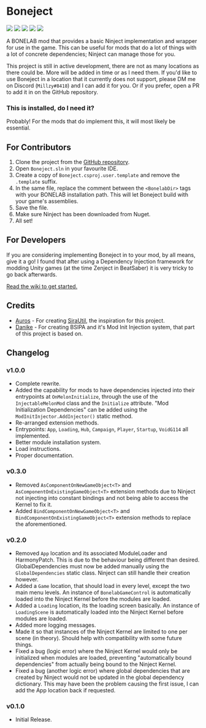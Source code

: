 # Boneject
[![](https://img.shields.io/badge/Source-Boneject-informational?style=for-the-badge&logo=GitHub)](https://github.com/MillzyDev/Boneject)
[![](https://img.shields.io/github/v/release/MillzyDev/Boneject?style=for-the-badge)](https://github.com/MillzyDev/Boneject/releases/latest)
[![](https://img.shields.io/github/license/MillzyDev/Boneject?style=for-the-badge)](https://github.com/MillzyDev/Boneject/blob/master/LICENSE)
[![](https://img.shields.io/badge/Donate-Ko--fi-FF5E5B?style=for-the-badge&logo=Ko-fi)](https://ko-fi.com/millzy)
[![](https://img.shields.io/badge/dynamic/json?color=informational&label=Downloads&query=%24.total_downloads&suffix=%20&url=https%3A%2F%2Fthunderstore.io%2Fapi%2Fexperimental%2Fpackage%2FMillzy%2FBoneject%2F&style=for-the-badge)](https://github.com/MillzyDev/Boneject)

A BONELAB mod that provides a basic Ninject implementation and wrapper for use in the game. This can be useful for mods that do a lot of things with a lot of concrete dependencies; Ninject can manage those for you.

This project is still in active development, there are not as many locations as there could be. More will be added in time or as I need them. If you'd like to use Boneject in a location that it currently does not support, please DM me on Discord (`Millzy#8418`) and I can add it for you. Or if you prefer, open a PR to add it in on the GitHub repository.

### This is installed, do I need it?
Probably! For the mods that do implement this, it will most likely be essential.

## For Contributors
1. Clone the project from the [GitHub repository](https://github.com/MillzyDev/Boneject).
2. Open `Boneject.sln` in your favourite IDE.
3. Create a copy of `Boneject.csproj.user.template` and remove the `.template` suffix.
4. In the same file, replace the comment between the `<BonelabDir>` tags with your BONELAB installation path. This will let Boneject build with your game's assemblies.
5. Save the file.
6. Make sure Ninject has been downloaded from Nuget.
7. All set!

## For Developers
If you are considering implementing Boneject in to your mod, by all means, give it a go! I found that after using a Dependency Injection framework for modding Unity games (at the time Zenject in BeatSaber) it is very tricky to go back afterwards.

[Read the wiki to get started.](https://github.com/MillzyDev/Boneject/wiki)

## Credits
* [Auros](https://github.com/Auros) - For creating [SiraUtil](https://github.com/Auros/SiraUtil), the inspiration for this project.
* [Danike]() - For creating BSIPA and it's Mod Init Injection system, that part of this project is based on.

## Changelog
### v1.0.0
* Complete rewrite.
* Added the capability for mods to have dependencies injected into their entrypoints at `OnMelonInitialize`, through the use of the `InjectableMelonMod` class and the `Initialize` attribute. "Mod Initialization Dependencies" can be added using the `ModInitInjector.AddInjector()` static method. 
* Re-arranged extension methods.
* Entrypoints: `App`, `Loading`, `Hub`, `Campaign`, `Player`, `Startup`, `VoidG114` all implemented.
* Better module installation system.
* Load instructions.
* Proper documentation.

### v0.3.0
* Removed `AsComponentOnNewGameObject<T>` and `AsComponentOnExistingGameObject<T>` extension methods due to Ninject not injecting into constant bindings and not being able to access the Kernel to fix it.
* Added `BindComponentOnNewGameObject<T>` and `BindComponentOnExistingGameObject<T>` extension methods to replace the aforementioned.

### v0.2.0
* Removed `App` location and its associated ModuleLoader and HarmonyPatch. This is due to the behaviour being different than desired. GlobalDependencies must now be added manually using the `GlobalDependencies` static class. Ninject can still handle their creation however.
* Added a `Game` location, that should load in every level, except the two main menu levels. An instance of `BonelabGameControl` is automatically loaded into the Ninject Kernel before the modules are loaded.
* Added a `Loading` location, its the loading screen basically. An instance of `LoadingScene` is automatically loaded into the Ninject Kernel before modules are loaded.
* Added more logging messages.
* Made it so that instances of the Ninject Kernel are limited to one per scene (in theory). Should help with compatibility with some future things.
* Fixed a bug (logic error) where the Ninject Kernel would only be initialized when modules are loaded, preventing "automatically bound dependencies" from actually being bound to the Ninject Kernel.
* Fixed a bug (another logic error) where global dependencies that are created by Ninject would not be updated in the global dependency dictionary. This may have been the problem causing the first issue, I can add the App location back if requested.

### v0.1.0
* Initial Release.
